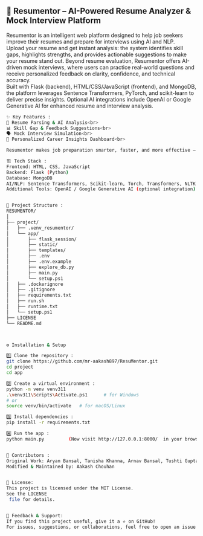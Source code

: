 <h2>🤖 Resumentor – AI-Powered Resume Analyzer & Mock Interview Platform</h2>

Resumentor is an intelligent web platform designed to help job seekers improve their resumes and prepare for interviews using AI and NLP.<br>
Upload your resume and get instant analysis: the system identifies skill gaps, highlights strengths, and provides actionable suggestions to make your resume stand out. Beyond resume evaluation, Resumentor offers AI-driven mock interviews, where users can practice real-world questions and receive personalized feedback on clarity, confidence, and technical accuracy.<br>
Built with Flask (backend), HTML/CSS/JavaScript (frontend), and MongoDB, the platform leverages Sentence Transformers, PyTorch, and scikit-learn to deliver precise insights. Optional AI integrations include OpenAI or Google Generative AI for enhanced resume and interview analysis.<br>

```bash
✨ Key Features :
🧾 Resume Parsing & AI Analysis<br>
📊 Skill Gap & Feedback Suggestions<br>
🗣️ Mock Interview Simulation<br>
💼 Personalized Career Insights Dashboard<br>

Resumentor makes job preparation smarter, faster, and more effective — empowering users to confidently apply for their dream roles.

🏗️ Tech Stack :
Frontend: HTML, CSS, JavaScript
Backend: Flask (Python)
Database: MongoDB
AI/NLP: Sentence Transformers, Scikit-learn, Torch, Transformers, NLTK
Additional Tools: OpenAI / Google Generative AI (optional integration)


📁 Project Structure :
RESUMENTOR/
│
├── project/
│   ├── .venv_resumentor/
│   └── app/
│       ├── flask_session/
│       ├── static/
│       ├── templates/
│       ├── .env
│       ├── .env.example
│       ├── explore_db.py
│       ├── main.py
│       └── setup.ps1
│   ├── .dockerignore
│   ├── .gitignore
│   ├── requirements.txt
│   ├── run.sh
│   ├── runtime.txt
│   └── setup.ps1
├── LICENSE
└── README.md



⚙️ Installation & Setup

1️⃣ Clone the repository :
git clone https://github.com/mr-aakash897/ResuMentor.git
cd project
cd app

2️⃣ Create a virtual environment :
python -m venv venv311
.\venv311\Scripts\Activate.ps1      # for Windows
# or
source venv/bin/activate   # for macOS/Linux

3️⃣ Install dependencies :
pip install -r requirements.txt

4️⃣ Run the app :
python main.py         (Now visit http://127.0.0.1:8000/  in your browser 🎉)


🙌 Contributors :
Original Work: Aryan Bansal, Tanisha Khanna, Arnav Bansal, Tushti Gupta
Modified & Maintained by: Aakash Chouhan


🪪 License:
This project is licensed under the MIT License.
See the LICENSE
 file for details.


💬 Feedback & Support:
If you find this project useful, give it a ⭐ on GitHub!
For issues, suggestions, or collaborations, feel free to open an issue or reach out via email.
